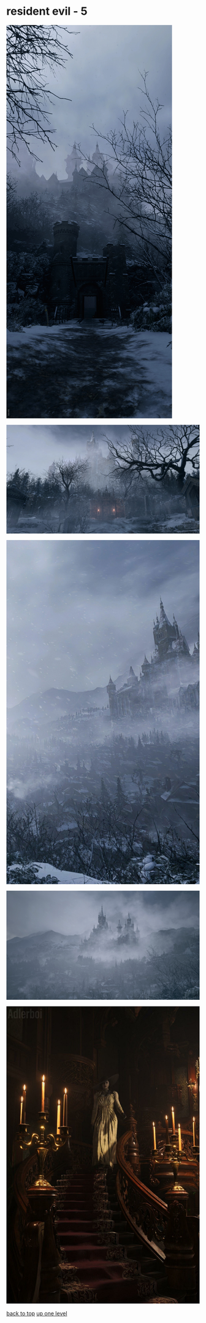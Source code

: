 # resident evil - 5
[![143109-1080x2560-mobile-hd-resident-evil-village-wallpaper.jpg](https://raw.githubusercontent.com/buckmanc/Wallpapers/main/mobile/resident%20evil/143109-1080x2560-mobile-hd-resident-evil-village-wallpaper.jpg "143109-1080x2560-mobile-hd-resident-evil-village-wallpaper.jpg")](https://raw.githubusercontent.com/buckmanc/Wallpapers/main/mobile/resident%20evil/143109-1080x2560-mobile-hd-resident-evil-village-wallpaper.jpg)

[![143173-1920x1080-desktop-1080p-resident-evil-village-wallpaper.jpg](https://raw.githubusercontent.com/buckmanc/Wallpapers/main/mobile/resident%20evil/143173-1920x1080-desktop-1080p-resident-evil-village-wallpaper.jpg "143173-1920x1080-desktop-1080p-resident-evil-village-wallpaper.jpg")](https://raw.githubusercontent.com/buckmanc/Wallpapers/main/mobile/resident%20evil/143173-1920x1080-desktop-1080p-resident-evil-village-wallpaper.jpg)

[![2933-1440x2560-samsung-hd-resident-evil-village-wallpaper-photo.jpg](https://raw.githubusercontent.com/buckmanc/Wallpapers/main/mobile/resident%20evil/2933-1440x2560-samsung-hd-resident-evil-village-wallpaper-photo.jpg "2933-1440x2560-samsung-hd-resident-evil-village-wallpaper-photo.jpg")](https://raw.githubusercontent.com/buckmanc/Wallpapers/main/mobile/resident%20evil/2933-1440x2560-samsung-hd-resident-evil-village-wallpaper-photo.jpg)

[![2939-3840x2160-desktop-4k-resident-evil-village-wallpaper-image.jpg](https://raw.githubusercontent.com/buckmanc/Wallpapers/main/mobile/resident%20evil/2939-3840x2160-desktop-4k-resident-evil-village-wallpaper-image.jpg "2939-3840x2160-desktop-4k-resident-evil-village-wallpaper-image.jpg")](https://raw.githubusercontent.com/buckmanc/Wallpapers/main/mobile/resident%20evil/2939-3840x2160-desktop-4k-resident-evil-village-wallpaper-image.jpg)

[![2968-1335x2048-phone-hd-resident-evil-village-background-image.jpg](https://raw.githubusercontent.com/buckmanc/Wallpapers/main/mobile/resident%20evil/2968-1335x2048-phone-hd-resident-evil-village-background-image.jpg "2968-1335x2048-phone-hd-resident-evil-village-background-image.jpg")](https://raw.githubusercontent.com/buckmanc/Wallpapers/main/mobile/resident%20evil/2968-1335x2048-phone-hd-resident-evil-village-background-image.jpg)



[back to top](#)
[up one level](/mobile/README.MD)
